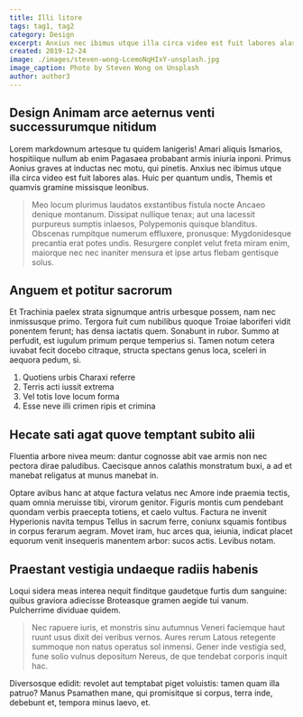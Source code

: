 ```yaml
---
title: Illi litore
tags: tag1, tag2
category: Design
excerpt: Anxius nec ibimus utque illa circa video est fuit labores alas.
created: 2019-12-24
image: ./images/steven-wong-LcemoNqHIxY-unsplash.jpg
image_caption: Photo by Steven Wong on Unsplash
author: author3
---
```


## Design Animam arce aeternus venti successurumque nitidum

Lorem markdownum artesque tu quidem lanigeris! Amari aliquis Ismarios,
hospitiique nullum ab enim Pagasaea probabant armis iniuria inponi. Primus
Aonius graves at inductas nec motu, qui pinetis. Anxius nec ibimus utque illa
circa video est fuit labores alas. Huic per quantum undis, Themis et quamvis
gramine missisque leonibus.

> Meo locum plurimus laudatos exstantibus fistula nocte Ancaeo denique montanum.
> Dissipat nullique tenax; aut una lacessit purpureus sumptis inlaesos,
> Polypemonis quisque blanditus. Obscenas rumpitque numerum effluxere,
> pronusque: Mygdonidesque precantia erat potes undis. Resurgere conplet velut
> freta miram enim, maiorque nec nec inaniter mensura et ipse artus flebam
> gentisque solus.

## Anguem et potitur sacrorum

Et Trachinia paelex strata signumque antris urbesque possem, nam nec inmissusque
primo. Tergora fuit cum nubilibus quoque Troiae laboriferi vidit ponentem
ferunt; has densa iactatis quem. Sonabunt in rubor. Summo at perfudit, est
iugulum primum perque temperius si. Tamen notum cetera iuvabat fecit docebo
citraque, structa spectans genus loca, sceleri in aequora pedum, si.

1. Quotiens urbis Charaxi referre
2. Terris acti iussit extrema
3. Vel totis Iove locum forma
4. Esse neve illi crimen ripis et crimina

## Hecate sati agat quove temptant subito alii

Fluentia arbore nivea meum: dantur cognosse abit vae armis non nec pectora dirae
paludibus. Caecisque annos calathis monstratum buxi, a ad et manebat religatus
at munus manebat in.

Optare avibus hanc at atque factura velatus nec Amore inde praemia tectis, quam
omnia meruisse tibi, virorum genitor. Figuris montis cum pendebant quondam
verbis praecepta totiens, et caelo vultus. Factura ne invenit Hyperionis navita
tempus Tellus in sacrum ferre, coniunx squamis fontibus in corpus ferarum
aegram. Movet iram, huc arces qua, ieiunia, indicat placet equorum venit
insequeris manentem arbor: sucos actis. Levibus notam.

## Praestant vestigia undaeque radiis habenis

Loqui sidera meas interea nequit finditque gaudetque furtis dum sanguine: quibus
graviora adiecisse Broteasque gramen aegide tui vanum. Pulcherrime dividuae
quidem.

> Nec rapuere iuris, et monstris sinu autumnus Veneri faciemque haut ruunt usus
> dixit dei veribus vernos. Aures rerum Latous retegente summoque non natus
> operatus sol inmensi. Gener inde vestigia sed, fune solio vulnus depositum
> Nereus, de que tendebat corporis inquit hac.

Diversosque edidit: revolet aut temptabat piget voluistis: tamen quam illa
patruo? Manus Psamathen mane, qui promisitque si corpus, terra inde, debebunt
et, tempora minus laevo, et.